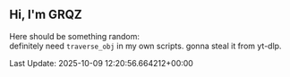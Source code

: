 ## Hi, I'm GRQZ
Here should be something random:  
definitely need `traverse_obj` in my own scripts. gonna steal it from yt-dlp.


Last Update: 2025-10-09 12:20:56.664212+00:00
